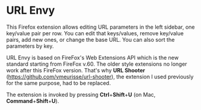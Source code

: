 # URL Envy

This Firefox extension allows editing URL parameters in the left sidebar, one key/value pair per row. You can edit that keys/values, remove key/value pairs, add new ones, or change the base URL. You can also sort the parameters by key.

URL Envy is based on FireFox's Web Extensions API which is the new standard starting from FireFox v.60. The older style extensions no longer work after this FireFox version. That's why **URL Shooter** (https://github.com/vmeurisse/url-shooter), the extension I used previously for the same purpose, had to be replaced.

The extension is invoked by pressing **Ctrl**+**Shift**+**U** (on Mac, **Command**+**Shift**+**U**).

